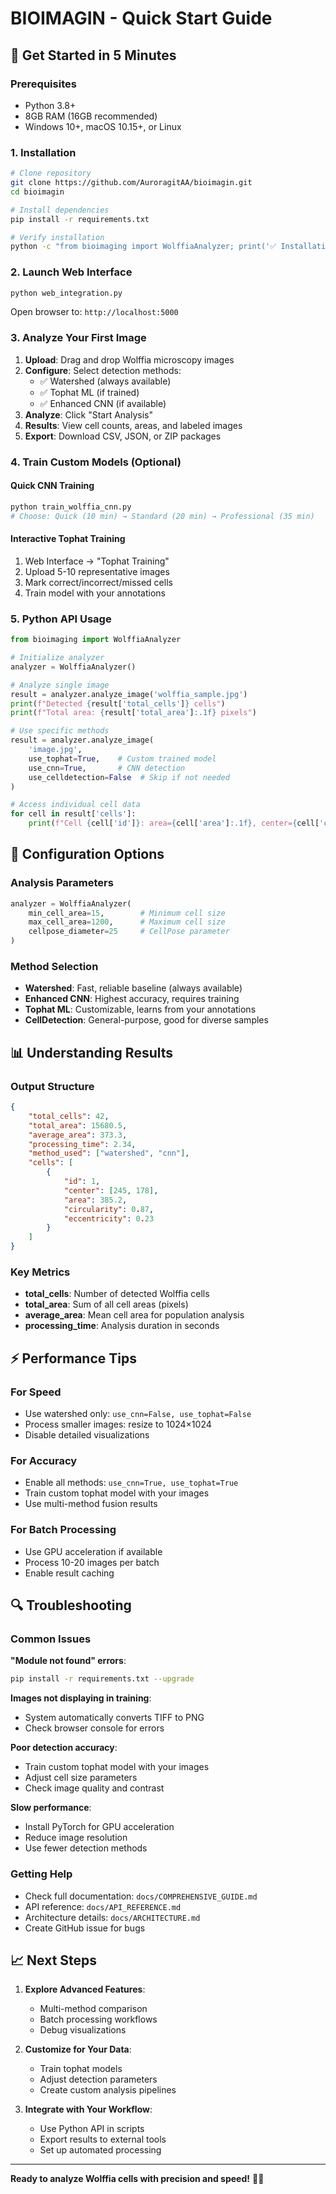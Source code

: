 # BIOIMAGIN - Quick Start Guide

## 🚀 Get Started in 5 Minutes

### Prerequisites
- Python 3.8+
- 8GB RAM (16GB recommended)
- Windows 10+, macOS 10.15+, or Linux

### 1. Installation

```bash
# Clone repository
git clone https://github.com/AuroragitAA/bioimagin.git
cd bioimagin

# Install dependencies
pip install -r requirements.txt

# Verify installation
python -c "from bioimaging import WolffiaAnalyzer; print('✅ Installation successful')"
```

### 2. Launch Web Interface

```bash
python web_integration.py
```

Open browser to: `http://localhost:5000`

### 3. Analyze Your First Image

1. **Upload**: Drag and drop Wolffia microscopy images
2. **Configure**: Select detection methods:
   - ✅ Watershed (always available)
   - ✅ Tophat ML (if trained)
   - ✅ Enhanced CNN (if available)
3. **Analyze**: Click "Start Analysis"
4. **Results**: View cell counts, areas, and labeled images
5. **Export**: Download CSV, JSON, or ZIP packages

### 4. Train Custom Models (Optional)

#### Quick CNN Training
```bash
python train_wolffia_cnn.py
# Choose: Quick (10 min) → Standard (20 min) → Professional (35 min)
```

#### Interactive Tophat Training
1. Web Interface → "Tophat Training"
2. Upload 5-10 representative images
3. Mark correct/incorrect/missed cells
4. Train model with your annotations

### 5. Python API Usage

```python
from bioimaging import WolffiaAnalyzer

# Initialize analyzer
analyzer = WolffiaAnalyzer()

# Analyze single image
result = analyzer.analyze_image('wolffia_sample.jpg')
print(f"Detected {result['total_cells']} cells")
print(f"Total area: {result['total_area']:.1f} pixels")

# Use specific methods
result = analyzer.analyze_image(
    'image.jpg',
    use_tophat=True,    # Custom trained model
    use_cnn=True,       # CNN detection
    use_celldetection=False  # Skip if not needed
)

# Access individual cell data
for cell in result['cells']:
    print(f"Cell {cell['id']}: area={cell['area']:.1f}, center={cell['center']}")
```

## 🔧 Configuration Options

### Analysis Parameters
```python
analyzer = WolffiaAnalyzer(
    min_cell_area=15,        # Minimum cell size
    max_cell_area=1200,      # Maximum cell size
    cellpose_diameter=25     # CellPose parameter
)
```

### Method Selection
- **Watershed**: Fast, reliable baseline (always available)
- **Enhanced CNN**: Highest accuracy, requires training
- **Tophat ML**: Customizable, learns from your annotations
- **CellDetection**: General-purpose, good for diverse samples

## 📊 Understanding Results

### Output Structure
```json
{
    "total_cells": 42,
    "total_area": 15680.5,
    "average_area": 373.3,
    "processing_time": 2.34,
    "method_used": ["watershed", "cnn"],
    "cells": [
        {
            "id": 1,
            "center": [245, 178],
            "area": 385.2,
            "circularity": 0.87,
            "eccentricity": 0.23
        }
    ]
}
```

### Key Metrics
- **total_cells**: Number of detected Wolffia cells
- **total_area**: Sum of all cell areas (pixels)
- **average_area**: Mean cell area for population analysis
- **processing_time**: Analysis duration in seconds

## ⚡ Performance Tips

### For Speed
- Use watershed only: `use_cnn=False, use_tophat=False`
- Process smaller images: resize to 1024×1024
- Disable detailed visualizations

### For Accuracy
- Enable all methods: `use_cnn=True, use_tophat=True`
- Train custom tophat model with your images
- Use multi-method fusion results

### For Batch Processing
- Use GPU acceleration if available
- Process 10-20 images per batch
- Enable result caching

## 🔍 Troubleshooting

### Common Issues

**"Module not found" errors**:
```bash
pip install -r requirements.txt --upgrade
```

**Images not displaying in training**:
- System automatically converts TIFF to PNG
- Check browser console for errors

**Poor detection accuracy**:
- Train custom tophat model with your images
- Adjust cell size parameters
- Check image quality and contrast

**Slow performance**:
- Install PyTorch for GPU acceleration
- Reduce image resolution
- Use fewer detection methods

### Getting Help
- Check full documentation: `docs/COMPREHENSIVE_GUIDE.md`
- API reference: `docs/API_REFERENCE.md`
- Architecture details: `docs/ARCHITECTURE.md`
- Create GitHub issue for bugs

## 📈 Next Steps

1. **Explore Advanced Features**:
   - Multi-method comparison
   - Batch processing workflows
   - Debug visualizations

2. **Customize for Your Data**:
   - Train tophat models
   - Adjust detection parameters
   - Create custom analysis pipelines

3. **Integrate with Your Workflow**:
   - Use Python API in scripts
   - Export results to external tools
   - Set up automated processing

---

**Ready to analyze Wolffia cells with precision and speed!** 🔬✨